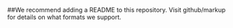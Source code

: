 ##We recommend adding a README to this repository. Visit github/markup for details on what formats we support.
